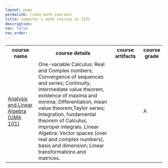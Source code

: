 ```yaml
---
layout: page
permalink: /sem1-math-courses/
title: semester 1 math courses at IISc
description: 
nav: false
nav_order: 
---
```




<div class="news">
    <div class="table-responsive" style="max-height: 60vw">
      <table class="table table-sm table-borderless">
          <tr>
            <th scope="row" style="width: 20%">course name</th>
            <th scope="row" style="width: 50%">course details</th>
            <th scope="row" style="width: 20%">course artifacts</th>
            <th scope="row" style="width: 10%">course grade</th>
          </tr>
          <tr>
            <td><a class="news-title" href="https://math.iisc.ac.in/all-courses/uma101.html">Analysis and Linear Algebra (UMA 101)</a></td>
            <td>
            One-variable Calculus: Real and Complex numbers; Convergence of sequences and series; Continuity, intermediate value theorem, existence of maxima and minima; Differentiation, mean value theorem,Taylor series; Integration, fundamental theorem of Calculus, improper integrals. Linear Algebra: Vector spaces (over real and complex numbers), basis and dimension; Linear transformations and matrices.
            </td>
            <td></td>
            <td>A</td>
          </tr>
      </table>
    </div>
</div>


